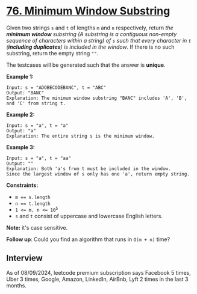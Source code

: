 # [76. Minimum Window Substring](https://leetcode.com/problems/minimum-window-substring/)

Given two strings `s` and `t` of lengths `m` and `n` respectively, return _the **minimum window** substring (A substring is a contiguous non-empty sequence of characters within a string) of `s` such that every character in `t` (**including duplicates**) is included in the window_. If there is no such substring, return the empty string `""`.

The testcases will be generated such that the answer is **unique**.

**Example 1:**
```
Input: s = "ADOBECODEBANC", t = "ABC"
Output: "BANC"
Explanation: The minimum window substring "BANC" includes 'A', 'B', and 'C' from string t.
```

**Example 2:**
```
Input: s = "a", t = "a"
Output: "a"
Explanation: The entire string s is the minimum window.
```

**Example 3:**
```
Input: s = "a", t = "aa"
Output: ""
Explanation: Both 'a's from t must be included in the window.
Since the largest window of s only has one 'a', return empty string.
```

**Constraints:**
* `m == s.length`
* `n == t.length`
* <code>1 <= m, n <= 10<sup>5</sup></code>
* `s` and `t` consist of uppercase and lowercase English letters.

**Note:** it's case sensitive.

**Follow up**: Could you find an algorithm that runs in `O(m + n)` time?

## Interview
As of 08/09/2024, leetcode premium subscription says Facebook 5 times, Uber 3 times, Google, Amazon, LinkedIn, AirBnb, Lyft 2 times in the last 3 months.
